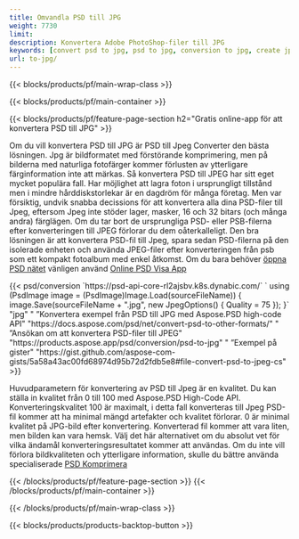 ```yaml
---
title: Omvandla PSD till JPG
weight: 7730
limit: 
description: Konvertera Adobe PhotoShop-filer till JPG
keywords: [convert psd to jpg, psd to jpg, conversion to jpg, create jpg from psd, print psd as jpg]
url: to-jpg/
---
```


{{< blocks/products/pf/main-wrap-class >}}

{{< blocks/products/pf/main-container >}}

{{< blocks/products/pf/feature-page-section h2="Gratis online-app för att konvertera PSD till JPG" >}}
<p>Om du vill konvertera PSD till JPG är PSD till Jpeg Converter den bästa lösningen. Jpg är bildformatet med förstörande komprimering, men på bilderna med naturliga fotofärger kommer förlusten av ytterligare färginformation inte att märkas. Så konvertera PSD till JPEG har sitt eget mycket populära fall. Har möjlighet att lagra foton i ursprungligt tillstånd men i mindre hårddiskstorlekar är en dagdröm för många företag. Men var försiktig, undvik snabba decissions för att konvertera alla dina PSD-filer till Jpeg, eftersom Jpeg inte stöder lager, masker, 16 och 32 bitars (och många andra) färglägen. Om du tar bort de ursprungliga PSD- eller PSB-filerna efter konverteringen till JPEG förlorar du dem oåterkalleligt. Den bra lösningen är att konvertera PSD-fil till Jpeg, spara sedan PSD-filerna på den isolerade enheten och använda JPEG-filer efter konverteringen från psb som ett kompakt fotoalbum med enkel åtkomst. Om du bara behöver <a href="/psd/view">öppna PSD nätet</a> vänligen använd <a href="/psd/view">Online PSD Visa App</a></p>
{{< psd/conversion `https://psd-api-core-rl2ajsbv.k8s.dynabic.com/` 
`    using (PsdImage image = (PsdImage)Image.Load(sourceFileName))
    {
        image.Save(sourceFileName + ".jpg",  new JpegOptions() { Quality = 75 });
    }` 
		"jpg" "
”Konvertera exempel från PSD till JPG med Aspose.PSD high-code API"  "https://docs.aspose.com/psd/net/convert-psd-to-other-formats/" "
”Ansökan om att konvertera PSD-filer till JPEG" "https://products.aspose.app/psd/conversion/psd-to-jpg" "
”Exempel på gister" "https://gist.github.com/aspose-com-gists/5a58a43ac00fd68974d95b72d2fdb5e8#file-convert-psd-to-jpeg-cs" >}}
<p>Huvudparametern för konvertering av PSD till Jpeg är en kvalitet. Du kan ställa in kvalitet från 0 till 100 med Aspose.PSD High-Code API. Konverteringskvalitet 100 är maximalt, i detta fall konverteras till Jpeg PSD-fil kommer att ha minimal mängd artefakter och kvalitet förlorar. 0 är minimal kvalitet på JPG-bild efter konvertering. Konverterad fil kommer att vara liten, men bilden kan vara hemsk. Välj det här alternativet om du absolut vet för vilka ändamål konverteringsresultatet kommer att användas. Om du inte vill förlora bildkvaliteten och ytterligare information, skulle du bättre använda specialiserade <a href="/psd/reduce-size">PSD Komprimera</a></p>
{{< /blocks/products/pf/feature-page-section >}}
{{< /blocks/products/pf/main-container >}}


{{< /blocks/products/pf/main-wrap-class >}}

{{< blocks/products/products-backtop-button >}}
